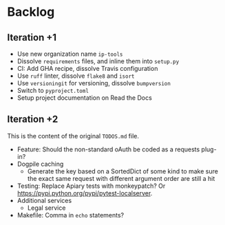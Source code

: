 # Backlog


## Iteration +1

- Use new organization name `ip-tools`
- Dissolve `requirements` files, and inline them into `setup.py`
- CI: Add GHA recipe, dissolve Travis configuration
- Use `ruff` linter, dissolve `flake8` and `isort`
- Use `versioningit` for versioning, dissolve `bumpversion`
- Switch to `pyproject.toml`
- Setup project documentation on Read the Docs


## Iteration +2

This is the content of the original `TODOS.md` file.

- Feature: Should the non-standard oAuth be coded as a requests plug-in?
- Dogpile caching
  - Generate the key based on a SortedDict of some kind to make sure the exact
    same request with different argument order are still a hit
- Testing: Replace Apiary tests with monkeypatch? Or
  <https://pypi.python.org/pypi/pytest-localserver>.
- Additional services
  - Legal service
- Makefile: Comma in `echo` statements?
